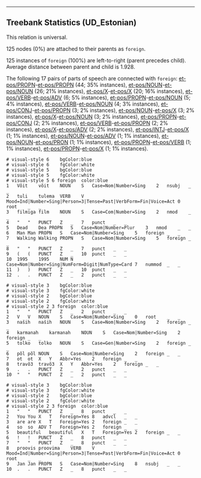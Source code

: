 

--------------------------------------------------------------------------------

## Treebank Statistics (UD_Estonian)

This relation is universal.

125 nodes (0%) are attached to their parents as `foreign`.

125 instances of `foreign` (100%) are left-to-right (parent precedes child).
Average distance between parent and child is 1.928.

The following 17 pairs of parts of speech are connected with `foreign`: [et-pos/PROPN]()-[et-pos/PROPN]() (44; 35% instances), [et-pos/NOUN]()-[et-pos/NOUN]() (26; 21% instances), [et-pos/X]()-[et-pos/X]() (20; 16% instances), [et-pos/VERB]()-[et-pos/ADV]() (6; 5% instances), [et-pos/PROPN]()-[et-pos/NOUN]() (5; 4% instances), [et-pos/VERB]()-[et-pos/NOUN]() (4; 3% instances), [et-pos/CONJ]()-[et-pos/PROPN]() (3; 2% instances), [et-pos/NOUN]()-[et-pos/X]() (3; 2% instances), [et-pos/X]()-[et-pos/NOUN]() (3; 2% instances), [et-pos/PROPN]()-[et-pos/CONJ]() (2; 2% instances), [et-pos/VERB]()-[et-pos/PROPN]() (2; 2% instances), [et-pos/X]()-[et-pos/ADV]() (2; 2% instances), [et-pos/INTJ]()-[et-pos/X]() (1; 1% instances), [et-pos/NOUN]()-[et-pos/ADV]() (1; 1% instances), [et-pos/NOUN]()-[et-pos/PRON]() (1; 1% instances), [et-pos/PROPN]()-[et-pos/VERB]() (1; 1% instances), [et-pos/PROPN]()-[et-pos/X]() (1; 1% instances).


~~~ conllu
# visual-style 6	bgColor:blue
# visual-style 6	fgColor:white
# visual-style 5	bgColor:blue
# visual-style 5	fgColor:white
# visual-style 5 6 foreign	color:blue
1	Võit	võit	NOUN	S	Case=Nom|Number=Sing	2	nsubj	_	_
2	tuli	tulema	VERB	V	Mood=Ind|Number=Sing|Person=3|Tense=Past|VerbForm=Fin|Voice=Act	0	root	_	_
3	filmiga	film	NOUN	S	Case=Com|Number=Sing	2	nmod	_	_
4	"	"	PUNCT	Z	_	7	punct	_	_
5	Dead	Dea	PROPN	S	Case=Nom|Number=Plur	3	nmod	_	_
6	Man	Man	PROPN	S	Case=Nom|Number=Sing	5	foreign	_	_
7	Walking	Walking	PROPN	S	Case=Nom|Number=Sing	5	foreign	_	_
8	"	"	PUNCT	Z	_	7	punct	_	_
9	(	(	PUNCT	Z	_	10	punct	_	_
10	1995	1995	NUM	N	Case=Nom|Number=Sing|NumForm=Digit|NumType=Card	7	nummod	_	_
11	)	)	PUNCT	Z	_	10	punct	_	_
12	.	.	PUNCT	Z	_	2	punct	_	_

~~~


~~~ conllu
# visual-style 3	bgColor:blue
# visual-style 3	fgColor:white
# visual-style 2	bgColor:blue
# visual-style 2	fgColor:white
# visual-style 2 3 foreign	color:blue
1	"	"	PUNCT	Z	_	2	punct	_	_
2	V	V	NOUN	S	Case=Nom|Number=Sing	0	root	_	_
3	naših	naših	NOUN	S	Case=Nom|Number=Sing	2	foreign	_	_
4	karmanah	karmanah	NOUN	S	Case=Nom|Number=Sing	2	foreign	_	_
5	tolko	tolko	NOUN	S	Case=Gen|Number=Sing	2	foreign	_	_
6	põl	põl	NOUN	S	Case=Nom|Number=Sing	2	foreign	_	_
7	ot	ot	X	Y	Abbr=Yes	2	foreign	_	_
8	travõ3	travõ3	X	Y	Abbr=Yes	2	foreign	_	_
9	.	.	PUNCT	Z	_	2	punct	_	_
10	"	"	PUNCT	Z	_	2	punct	_	_

~~~


~~~ conllu
# visual-style 3	bgColor:blue
# visual-style 3	fgColor:white
# visual-style 2	bgColor:blue
# visual-style 2	fgColor:white
# visual-style 2 3 foreign	color:blue
1	"	"	PUNCT	Z	_	8	punct	_	_
2	You	You	X	T	Foreign=Yes	8	advcl	_	_
3	are	are	X	T	Foreign=Yes	2	foreign	_	_
4	so	so	ADV	T	Foreign=Yes	2	foreign	_	_
5	beautiful	beautiful	X	T	Foreign=Yes	2	foreign	_	_
6	!	!	PUNCT	Z	_	8	punct	_	_
7	"	"	PUNCT	Z	_	8	punct	_	_
8	proovis	proovima	VERB	V	Mood=Ind|Number=Sing|Person=3|Tense=Past|VerbForm=Fin|Voice=Act	0	root	_	_
9	Jan	Jan	PROPN	S	Case=Nom|Number=Sing	8	nsubj	_	_
10	.	.	PUNCT	Z	_	8	punct	_	_

~~~


